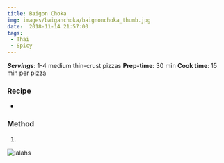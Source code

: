 ```yaml
---
title: Baigon Choka
img: images/baiganchoka/baignonchoka_thumb.jpg
date:  2018-11-14 21:57:00
tags:
 - Thai
 - Spicy
---
```


<preview text>

***Servings***: 1-4 medium thin-crust pizzas
**Prep-time**: 30 min
**Cook time**: 15 min per pizza

### Recipe

-

### Method

1.

![lalahs](/images/lalas.jpeg)




